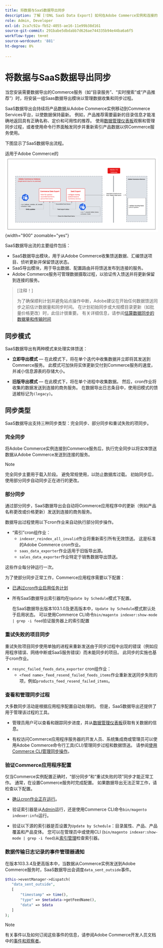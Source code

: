 ```yaml
---
title: 将数据与SaaS数据导出同步
description: 了解 [!DNL SaaS Data Export] 如何在Adobe Commerce实例和连接的SaaS服务之间收集并同步数据。
role: Admin, Developer
exl-id: 2ca7c92a-fb52-4055-ae16-11e99b38d161
source-git-commit: 291babe5dbdabb7d626ae744335b94e44ba6a6f5
workflow-type: tm+mt
source-wordcount: '881'
ht-degree: 0%

---
```


# 将数据与SaaS数据导出同步

当您安装需要数据导出的Commerce服务（如“目录服务”、“实时搜索”或“产品推荐”）时，将安装一组Saas数据导出模块以管理数据收集和同步过程。

SaaS数据导出会持续将产品数据从Adobe Commerce实例移动到Commerce Services平台，以使数据保持最新。 例如，产品推荐需要最新的目录信息才能准确地返回具有正确名称、定价和可用性的推荐。 使用[数据管理仪表板](https://experienceleague.adobe.com/en/docs/commerce/user-guides/data-services/catalog-sync)观察和管理同步过程，或者使用命令行界面触发同步并重新索引产品数据以供Commerce服务使用。

下图显示了SaaS数据导出流程。

适用于Adobe Commerce的![SaaS数据导出收集和同步流程](assets/data-export-flow.png){width="900" zoomable="yes"}

SaaS数据导出流的主要组件包括：

- SaaS数据导出模块，用于从Adobe Commerce收集馈送数据、汇编馈送项目、侦听更新并保留馈送状态。
- SaaS导出模块，用于导出数据、配置路由并将馈送发布到连接的服务。
- Adobe Commerce服务可管理数据摄取过程，以验证传入馈送并将更新保留到连接的服务。

>[注释！]
>
>为了确保顺利计划并避免站点操作中断，Adobe建议在开始任何数据馈送同步之前估计数据量和同步时间。 在计划初始同步或大规模目录更新（如批量价格更改）时，此估计很重要。 有关详细信息，请参阅[估算数据同步的数据量和传输时间](estimate-data-volume-sync-time.md)

## 同步模式

SaaS数据导出有两种模式来处理实体馈送：

- **立即导出模式** — 在此模式下，将在单个迭代中收集数据并立即将其发送到Commerce服务。 此模式可加快将实体更新交付到Commerce服务的速度，并减小信息源表的存储大小。

- **旧版导出模式** — 在此模式下，将在单个进程中收集数据。 然后，cron作业将收集的数据发送到连接的商务服务。 在数据导出日志条目中，使用旧模式的馈送被标记为`(legacy)`。

## 同步类型

SaaS数据导出支持三种同步类型：完全同步、部分同步和重试失败的项同步。

### 完全同步

将Adobe Commerce实例连接到Commerce服务后，执行完全同步以将实体馈送数据从Adobe Commerce发送到连接的服务。

>[!NOTE]
>
>完全同步主要用于载入阶段。 避免常规使用，以防止数据库过载。 初始同步后，使用部分同步自动同步正在进行的更改。

### 部分同步

通过部分同步，SaaS数据导出会自动将Commerce应用程序中的更新（例如产品名称更改或价格更新）发送到连接的商务服务。

数据导出过程使用以下cron作业来自动执行部分同步操作。

- “索引”cron组作业：
   - `indexer_reindex_all_invalid`作业将重新索引所有无效馈送。 这是标准的Adobe Commerce cron作业。
   - `saas_data_exporter`作业适用于旧版导出源。
   - `sales_data_exporter`作业特定于销售数据导出馈送。

这些作业每分钟运行一次。

为了使部分同步正常工作，Commerce应用程序需要以下配置：

- [已通过cron作业启用任务计划](https://experienceleague.adobe.com/docs/commerce-operations/installation-guide/next-steps/configuration.html)

- 所有SaaS数据导出索引器均在`Update by Schedule`模式下配置。

  在SaaS数据导出版本103.1.0及更高版本中，`Update by Schedule`模式默认处于启用状态。 可以使用Commerce CLI命令`bin/magento indexer:show-mode | grep -i feed`验证服务器上的索引配置

### 重试失败的项目同步

重试失败项目同步使用单独的进程来重新发送由于同步过程中出现的错误（例如应用程序错误、网络中断或SaaS服务错误）而未能同步的项目。 此同步的实施也基于cron作业。

- `resync_failed_feeds_data_exporter` cron组作业：
   - `<feed name>_feed_resend_failed_feeds_items`作业重新发送同步失败的项，例如`products_feed_resend_failed_items`。

### 查看和管理同步过程

大多数同步活动是根据应用程序配置自动处理的。 但是，SaaS数据导出还提供了用于管理该过程的工具。

- 管理员用户可以查看和跟踪同步进度，并从[数据管理仪表板](https://experienceleague.adobe.com/en/docs/commerce-admin/systems/data-transfer/data-dashboard)获取有关数据的信息。

- 有权访问Commerce应用程序服务器的开发人员、系统集成商或管理员可以使用Adobe Commerce命令行工具(CLI)管理同步过程和数据馈送。 请参阅[使用Commerce CLI管理同步操作](data-export-cli-commands.md)。

### 验证Commerce应用程序配置

仅当Commerce实例配置正确时，“部分同步”和“重试失败的项”同步才能正常工作。 通常，在设置Commerce服务时完成配置。 如果数据导出无法正常工作，请检查以下配置。

- [确认cron作业正在运行](https://experienceleague.adobe.com/en/docs/commerce-knowledge-base/kb/troubleshooting/miscellaneous/cron-readiness-check-issues)。

- 验证索引器是从[Admin](https://experienceleague.adobe.com/en/docs/commerce-admin/systems/tools/index-management)运行，还是使用Commerce CLI命令`bin/magento indexer:info`运行。

- 验证以下源的索引器是否设置为`Update by Schedule`：目录属性、产品、产品覆盖和产品变体。 您可以在管理员中或使用CLI (`bin/magento indexer:show-mode | grep -i feed`)从[索引管理](https://experienceleague.adobe.com/en/docs/commerce-admin/systems/tools/index-management)检查索引器。

### 数据传输日志记录的事件管理器通知

在版本103.3.4及更高版本中，当数据从Commerce实例发送到Adobe Commerce服务时，SaaS数据导出会调度`data_sent_outside`事件。

```php
$this->eventManager->dispatch(
   "data_sent_outside",
   [
       "timestamp" => time(),
       "type" => $metadata->getFeedName(),
       "data" => $data
   ]
);
```

>[!NOTE]
>
>有关事件以及如何订阅这些事件的信息，请参阅Adobe Commerce开发人员文档中的[事件和观察者](https://developer.adobe.com/commerce/php/development/components/events-and-observers)。
